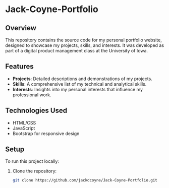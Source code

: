# Jack-Coyne-Portfolio

## Overview
This repository contains the source code for my personal portfolio website, designed to showcase my projects, skills, and interests. It was developed as part of a digital product management class at the University of Iowa.

## Features
- **Projects**: Detailed descriptions and demonstrations of my projects.
- **Skills**: A comprehensive list of my technical and analytical skills.
- **Interests**: Insights into my personal interests that influence my professional work.

## Technologies Used
- HTML/CSS
- JavaScript
- Bootstrap for responsive design

## Setup
To run this project locally:
1. Clone the repository:
   ```bash
   git clone https://github.com/jackdcoyne/Jack-Coyne-Portfolio.git
